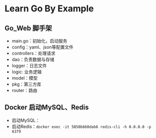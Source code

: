 # Learn Go By Example


## Go_Web 脚手架
- main.go：初始化，启动服务
- config：yaml、json等配置文件
- controllers：处理请求
- dao：负责数据与存储
- logger：日志文件
- logic: 业务逻辑
- model：模型
- pkg：第三方库
- router：路由

## Docker 启动MySQL、Redis

- 启动MySQL：
- 启动Redis：`docker exec -it 5850b660dab6 redis-cli -h 0.0.0.0 -p 6379`